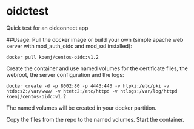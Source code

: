 # oidctest

Quick test for an oidconnect app

##Usage:
Pull the docker image or build your own (simple apache web server with mod_auth_oidc and mod_ssl installed):

```
docker pull koenj/centos-oidc:v1.2
```

Create the container and use named volumes for the certificate files, the webroot, the server configuration and the logs:

```
docker create -d -p 8002:80 -p 4443:443 -v htpki:/etc/pki -v htdocs2:/var/www/ -v htetc2:/etc/httpd -v htlogs:/var/log/httpd koenj/centos-oidc:v1.2
```
The named volumes will be created in your docker partition.

Copy the files from the repo to the named volumes.
Start the container.
